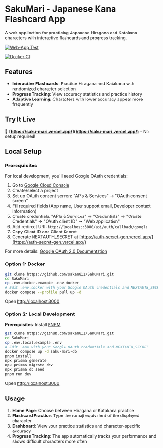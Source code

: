 # SakuMari - Japanese Kana Flashcard App

A web application for practicing Japanese Hiragana and Katakana characters with interactive flashcards and progress tracking.

[![Web-App Test](https://github.com/sakan811/SakuMari/actions/workflows/test-app.yml/badge.svg)](https://github.com/sakan811/SakuMari/actions/workflows/test-app.yml)

[![Docker CI](https://github.com/sakan811/SakuMari/actions/workflows/docker-ci.yml/badge.svg)](https://github.com/sakan811/SakuMari/actions/workflows/docker-ci.yml)

## Features

- **Interactive Flashcards**: Practice Hiragana and Katakana with randomized character selection
- **Progress Tracking**: View accuracy statistics and practice history
- **Adaptive Learning**: Characters with lower accuracy appear more frequently

## Try It Live

🚀 **[https://saku-mari.vercel.app/](https://saku-mari.vercel.app/)** - No setup required!

## Local Setup

### Prerequisites

For local development, you'll need Google OAuth credentials:

1. Go to [Google Cloud Console](https://console.cloud.google.com/)
2. Create/select a project
3. Set up OAuth consent screen: "APIs & Services" → "OAuth consent screen"
4. Fill required fields (App name, User support email, Developer contact information)
5. Create credentials: "APIs & Services" → "Credentials" → "Create Credentials" → "OAuth client ID" → "Web application"
6. Add redirect URI: `http://localhost:3000/api/auth/callback/google`
7. Copy Client ID and Client Secret
8. Generate NEXTAUTH_SECRET at [https://auth-secret-gen.vercel.app/](https://auth-secret-gen.vercel.app/)

For more details: [Google OAuth 2.0 Documentation](https://developers.google.com/identity/protocols/oauth2)

### Option 1: Docker

```bash
git clone https://github.com/sakan811/SakuMari.git
cd SakuMari
cp .env.docker.example .env.docker
# Edit .env.docker with your Google OAuth credentials and NEXTAUTH_SECRET
docker compose --profile pull up -d
```

Open <http://localhost:3000>

### Option 2: Local Development

**Prerequisites**: Install [PNPM](https://pnpm.io/installation)

```bash
git clone https://github.com/sakan811/SakuMari.git
cd SakuMari
cp .env.local.example .env
# Edit .env with your Google OAuth credentials and NEXTAUTH_SECRET
docker compose up -d saku-mari-db
pnpm install
npx prisma generate
npx prisma migrate dev
npx prisma db seed
pnpm run dev
```

Open <http://localhost:3000>

## Usage

1. **Home Page**: Choose between Hiragana or Katakana practice
2. **Flashcard Practice**: Type the romaji equivalent of the displayed character
3. **Dashboard**: View your practice statistics and character-specific accuracy
4. **Progress Tracking**: The app automatically tracks your performance and shows difficult characters more often
